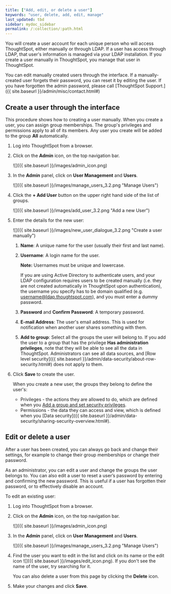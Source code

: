 ```yaml
---
title: ["Add, edit, or delete a user"]
keywords: "user, delete, add, edit, manage"
last_updated: tbd
sidebar: mydoc_sidebar
permalink: /:collection/:path.html
---
```


You will create a user account for each unique person who will access ThoughtSpot, either manually or through LDAP. If a user has access through LDAP, that user's information is managed via your LDAP installation.  If you create a user manually in ThoughtSpot, you manage that user in ThoughtSpot.

You can edit manually created users through the interface. If a manually-created user forgets their password, you can reset it by editing the user. If you have forgotten the admin password, please call [ThoughtSpot Support.]({{ site.baseurl }}/admin/misc/contact.html#)


## Create a user through the interface

This procedure shows how to creating a user manually. When you create a user, you can assign group memberships. The group's privileges and permissions apply to all of its members. Any user you create will be added to the group **All** automatically.

1. Log into ThoughtSpot from a browser.
2. Click on the **Admin** icon, on the top navigation bar.

    ![]({{ site.baseurl }}/images/admin_icon.png)

3.  In the **Admin** panel, click on **User Management** and **Users**.

     ![]({{ site.baseurl }}/images/manage_users_3.2.png "Manage Users")

4. Click the **+ Add User** button on the upper right hand side of the list of groups.

     ![]({{ site.baseurl }}/images/add_user_3.2.png "Add a new User")

5. Enter the details for the new user:

     ![]({{ site.baseurl }}/images/new_user_dialogue_3.2.png "Create a user manually")

    1. **Name**: A unique name for the user (usually their first and last name).
    2. **Username**: A login name for the user.

        **Note:** Usernames must be unique and lowercase.

        If you are using Active Directory to authenticate users, and your LDAP configuration requires users to be created manually (i.e. they are not created automatically in ThoughtSpot upon authentication), the username you specify has to be domain qualified (e.g. username@ldap.thoughtspot.com), and you must enter a dummy password.

    3. **Password** and **Confirm Password**: A temporary password.
    4. **E-mail Address**: The user's email address. This is used for notification when another user shares something with them.
    5. **Add to group**: Select all the groups the user will belong to. If you add the user to a group that has the privilege **Has administration privileges**, note that they will be able to see all the data in ThoughtSpot. Administrators can see all data sources, and [Row level security]({{ site.baseurl }}/admin/data-security/about-row-security.html#) does not apply to them.

6. Click **Save** to create the user.

    When you create a new user, the groups they belong to define the user's:

    -   Privileges - the actions they are allowed to do, which are defined when you [Add a group and set security privileges](add-group.html).
    -   Permissions - the data they can access and view, which is defined when you [Data security]({{ site.baseurl }}/admin/data-security/sharing-security-overview.html#).

## Edit or delete a user

After a user has been created, you can always go back and change their settings, for example to change their group memberships or change their password.

As an administrator, you can edit a user and change the groups the user belongs to. You can also edit a user to reset a user’s password by entering and confirming the new password. This is useful if a user has forgotten their password, or to effectively disable an account.

To edit an existing user:

1. Log into ThoughtSpot from a browser.
2. Click on the **Admin** icon, on the top navigation bar.

    ![]({{ site.baseurl }}/images/admin_icon.png)

3.  In the **Admin** panel, click on **User Management** and **Users**.

     ![]({{ site.baseurl }}/images/manage_users_3.2.png "Manage Users")

4. Find the user you want to edit in the list and click on its name or the edit icon ![]({{ site.baseurl }}/images/edit_icon.png). If you don't see the name of the user, try searching for it.

    You can also delete a user from this page by clicking the **Delete** icon.

5. Make your changes and click **Save**.

